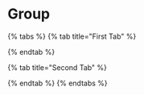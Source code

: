# Group

{% tabs %}
{% tab title="First Tab" %}

{% endtab %}

{% tab title="Second Tab" %}

{% endtab %}
{% endtabs %}

